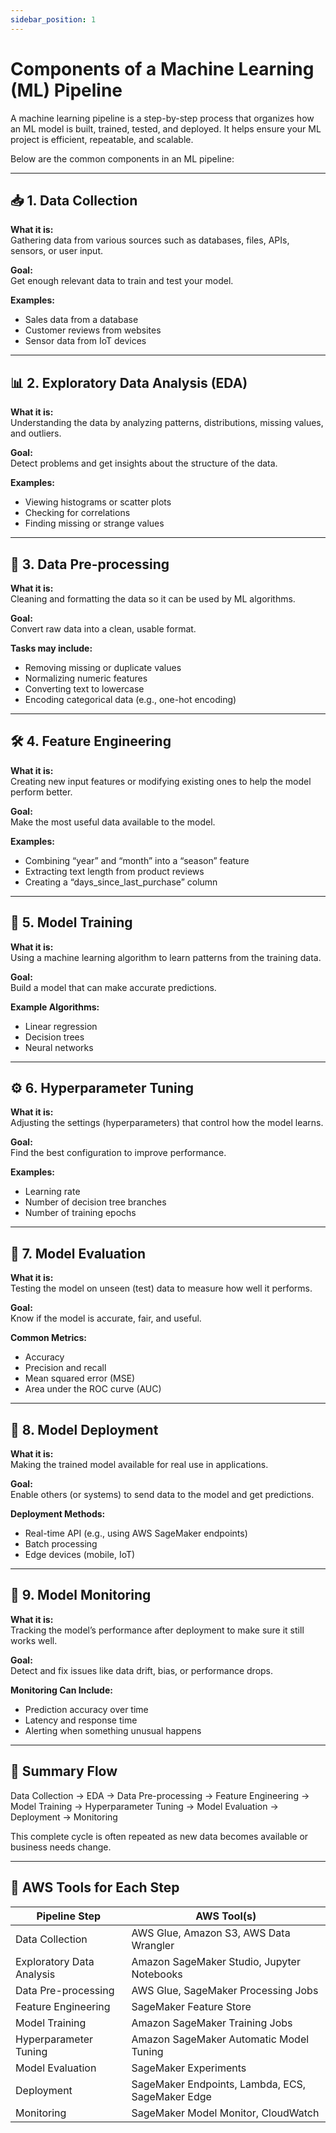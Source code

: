 ```yaml
---
sidebar_position: 1
---
```


# Components of a Machine Learning (ML) Pipeline

A machine learning pipeline is a step-by-step process that organizes how an ML model is built, trained, tested, and deployed. It helps ensure your ML project is efficient, repeatable, and scalable.

Below are the common components in an ML pipeline:

---

## 📥 1. Data Collection

**What it is:**  
Gathering data from various sources such as databases, files, APIs, sensors, or user input.

**Goal:**  
Get enough relevant data to train and test your model.

**Examples:**
- Sales data from a database
- Customer reviews from websites
- Sensor data from IoT devices

---

## 📊 2. Exploratory Data Analysis (EDA)

**What it is:**  
Understanding the data by analyzing patterns, distributions, missing values, and outliers.

**Goal:**  
Detect problems and get insights about the structure of the data.

**Examples:**
- Viewing histograms or scatter plots
- Checking for correlations
- Finding missing or strange values

---

## 🧹 3. Data Pre-processing

**What it is:**  
Cleaning and formatting the data so it can be used by ML algorithms.

**Goal:**  
Convert raw data into a clean, usable format.

**Tasks may include:**
- Removing missing or duplicate values
- Normalizing numeric features
- Converting text to lowercase
- Encoding categorical data (e.g., one-hot encoding)

---

## 🛠️ 4. Feature Engineering

**What it is:**  
Creating new input features or modifying existing ones to help the model perform better.

**Goal:**  
Make the most useful data available to the model.

**Examples:**
- Combining “year” and “month” into a “season” feature
- Extracting text length from product reviews
- Creating a “days_since_last_purchase” column

---

## 🧠 5. Model Training

**What it is:**  
Using a machine learning algorithm to learn patterns from the training data.

**Goal:**  
Build a model that can make accurate predictions.

**Example Algorithms:**
- Linear regression
- Decision trees
- Neural networks

---

## ⚙️ 6. Hyperparameter Tuning

**What it is:**  
Adjusting the settings (hyperparameters) that control how the model learns.

**Goal:**  
Find the best configuration to improve performance.

**Examples:**
- Learning rate
- Number of decision tree branches
- Number of training epochs

---

## 📏 7. Model Evaluation

**What it is:**  
Testing the model on unseen (test) data to measure how well it performs.

**Goal:**  
Know if the model is accurate, fair, and useful.

**Common Metrics:**
- Accuracy
- Precision and recall
- Mean squared error (MSE)
- Area under the ROC curve (AUC)

---

## 🚀 8. Model Deployment

**What it is:**  
Making the trained model available for real use in applications.

**Goal:**  
Enable others (or systems) to send data to the model and get predictions.

**Deployment Methods:**
- Real-time API (e.g., using AWS SageMaker endpoints)
- Batch processing
- Edge devices (mobile, IoT)

---

## 📡 9. Model Monitoring

**What it is:**  
Tracking the model’s performance after deployment to make sure it still works well.

**Goal:**  
Detect and fix issues like data drift, bias, or performance drops.

**Monitoring Can Include:**
- Prediction accuracy over time
- Latency and response time
- Alerting when something unusual happens

---

## 🧭 Summary Flow

Data Collection → EDA → Data Pre-processing → Feature Engineering → Model Training → Hyperparameter Tuning → Model Evaluation → Deployment → Monitoring

This complete cycle is often repeated as new data becomes available or business needs change.

---

## 🧰 AWS Tools for Each Step

| Pipeline Step             | AWS Tool(s)                                      |
| ------------------------- | ------------------------------------------------ |
| Data Collection           | AWS Glue, Amazon S3, AWS Data Wrangler           |
| Exploratory Data Analysis | Amazon SageMaker Studio, Jupyter Notebooks       |
| Data Pre-processing       | AWS Glue, SageMaker Processing Jobs              |
| Feature Engineering       | SageMaker Feature Store                          |
| Model Training            | Amazon SageMaker Training Jobs                   |
| Hyperparameter Tuning     | Amazon SageMaker Automatic Model Tuning          |
| Model Evaluation          | SageMaker Experiments                            |
| Deployment                | SageMaker Endpoints, Lambda, ECS, SageMaker Edge |
| Monitoring                | SageMaker Model Monitor, CloudWatch              |